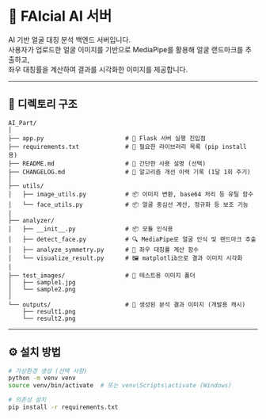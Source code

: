 # 🧠 FAIcial AI 서버

AI 기반 얼굴 대칭 분석 백엔드 서버입니다.  
사용자가 업로드한 얼굴 이미지를 기반으로 MediaPipe를 활용해 얼굴 랜드마크를 추출하고,  
좌우 대칭률을 계산하여 결과를 시각화한 이미지를 제공합니다.

---

## 📁 디렉토리 구조

```plaintext
AI_Part/
│
├── app.py                       # 🔹 Flask 서버 실행 진입점
├── requirements.txt             # 🔹 필요한 라이브러리 목록 (pip install 용)
├── README.md                    # 🔹 간단한 사용 설명 (선택)
├── CHANGELOG.md                 # 🔹 알고리즘 개선 이력 기록 (1달 1회 주기)
│
├── utils/
│   ├── image_utils.py           # 📦 이미지 변환, base64 처리 등 유틸 함수
│   └── face_utils.py            # 📦 얼굴 중심선 계산, 정규화 등 보조 기능
│
├── analyzer/
│   ├── __init__.py              # 📦 모듈 인식용
│   ├── detect_face.py           # 🔍 MediaPipe로 얼굴 인식 및 랜드마크 추출
│   ├── analyze_symmetry.py      # 📏 좌우 대칭률 계산 함수
│   └── visualize_result.py      # 🖼️ matplotlib으로 결과 이미지 시각화
│
├── test_images/                 # 🧪 테스트용 이미지 폴더
│   ├── sample1.jpg
│   └── sample2.png
│
└── outputs/                     # 💾 생성된 분석 결과 이미지 (개발용 캐시)
    ├── result1.png
    └── result2.png
```

---

## ⚙️ 설치 방법

```bash
# 가상환경 생성 (선택 사항)
python -m venv venv
source venv/bin/activate  # 또는 venv\Scripts\activate (Windows)

# 의존성 설치
pip install -r requirements.txt
```
